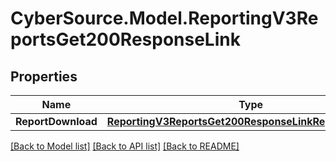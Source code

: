 # CyberSource.Model.ReportingV3ReportsGet200ResponseLink
## Properties

Name | Type | Description | Notes
------------ | ------------- | ------------- | -------------
**ReportDownload** | [**ReportingV3ReportsGet200ResponseLinkReportDownload**](ReportingV3ReportsGet200ResponseLinkReportDownload.md) |  | [optional] 

[[Back to Model list]](../README.md#documentation-for-models) [[Back to API list]](../README.md#documentation-for-api-endpoints) [[Back to README]](../README.md)

